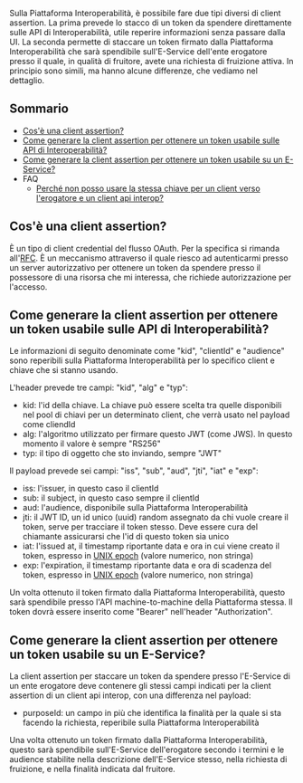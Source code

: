 Sulla Piattaforma Interoperabilità, è possibile fare due tipi diversi di client assertion. La prima prevede lo stacco di un token da spendere direttamente sulle API di Interoperabilità, utile reperire informazioni senza passare dalla UI. La seconda permette di staccare un token firmato dalla Piattaforma Interoperabilità che sarà spendibile sull'E-Service dell'ente erogatore presso il quale, in qualità di fruitore, avete una richiesta di fruizione attiva. In principio sono simili, ma hanno alcune differenze, che vediamo nel dettaglio.

## Sommario

- [Cos'è una client assertion?](#cosè-una-client-assertion)
- [Come generare la client assertion per ottenere un token usabile sulle API di Interoperabilità?](#come-generare-la-client-assertion-per-ottenere-un-token-usabile-sulle-api-di-interoperabilita)
- [Come generare la client assertion per ottenere un token usabile su un E-Service?](#come-generare-la-client-assertion-per-ottenere-un-token-usabile-su-un-e-service)
- FAQ
  - [Perché non posso usare la stessa chiave per un client verso l'erogatore e un client api interop?](#perche-non-posso-usare-la-stessa-chiave-per-un-client-verso-lerogatore-e-un-client-api-interop)

## Cos'è una client assertion?

È un tipo di client credential del flusso OAuth. Per la specifica si rimanda all'[RFC](https://datatracker.ietf.org/doc/html/rfc7521). È un meccanismo attraverso il quale riesco ad autenticarmi presso un server autorizzativo per ottenere un token da spendere presso il possessore di una risorsa che mi interessa, che richiede autorizzazione per l'accesso.

## Come generare la client assertion per ottenere un token usabile sulle API di Interoperabilità?

Le informazioni di seguito denominate come "kid", "clientId" e "audience" sono reperibili sulla Piattaforma Interoperabilità per lo specifico client e chiave che si stanno usando.

L'header prevede tre campi: "kid", "alg" e "typ":

- kid: l'id della chiave. La chiave può essere scelta tra quelle disponibili nel pool di chiavi per un determinato client, che verrà usato nel payload come cliendId
- alg: l'algoritmo utilizzato per firmare questo JWT (come JWS). In questo momento il valore è sempre "RS256"
- typ: il tipo di oggetto che sto inviando, sempre "JWT"

Il payload prevede sei campi: "iss", "sub", "aud", "jti", "iat" e "exp":

- iss: l'issuer, in questo caso il clientId
- sub: il subject, in questo caso sempre il clientId
- aud: l'audience, disponibile sulla Piattaforma Interoperabilità
- jti: il JWT ID, un id unico (uuid) random assegnato da chi vuole creare il token, serve per tracciare il token stesso. Deve essere cura del chiamante assicurarsi che l'id di questo token sia unico
- iat: l'issued at, il timestamp riportante data e ora in cui viene creato il token, espresso in [UNIX epoch](https://datatracker.ietf.org/doc/html/rfc3339) (valore numerico, non stringa)
- exp: l'expiration, il timestamp riportante data e ora di scadenza del token, espresso in [UNIX epoch](https://datatracker.ietf.org/doc/html/rfc3339) (valore numerico, non stringa)

Un volta ottenuto il token firmato dalla Piattaforma Interoperabilità, questo sarà spendibile presso l'API machine-to-machine della Piattaforma stessa. Il token dovrà essere inserito come "Bearer" nell'header "Authorization".

## Come generare la client assertion per ottenere un token usabile su un E-Service?

La client assertion per staccare un token da spendere presso l'E-Service di un ente erogatore deve contenere gli stessi campi indicati per la client assertion di un client api interop, con una differenza nel payload:

- purposeId: un campo in più che identifica la finalità per la quale si sta facendo la richiesta, reperibile sulla Piattaforma Interoperabilità

Una volta ottenuto un token firmato dalla Piattaforma Interoperabilità, questo sarà spendibile sull'E-Service dell'erogatore secondo i termini e le audience stabilite nella descrizione dell'E-Service stesso, nella richiesta di fruizione, e nella finalità indicata dal fruitore.
